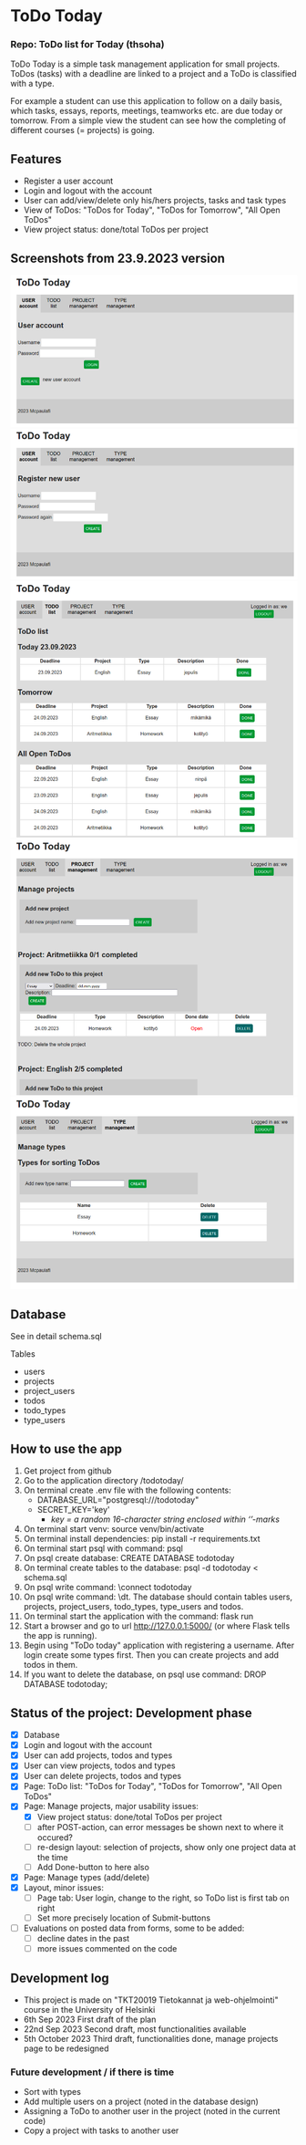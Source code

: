 # ToDo Today
### Repo: ToDo list for Today (thsoha)

ToDo Today is a simple task management application for small projects. ToDos (tasks) with a deadline are linked to a project and a ToDo is classified with a type. 

For example a student can use this application to follow on a daily basis, which tasks, essays, reports, meetings, teamworks etc. are due today or tomorrow. From a simple view the student can see how the completing of different courses (= projects) is going. 

## Features
- Register a user account
- Login and logout with the account
- User can add/view/delete only his/hers projects, tasks and task types
- View of ToDos: "ToDos for Today", "ToDos for Tomorrow", "All Open ToDos" 
- View project status: done/total ToDos per project

## Screenshots from 23.9.2023 version
<img src="https://github.com/mcpaulafi/Todotoday/blob/main/Drafts/2023-09-23_login2.png">
<img src="https://github.com/mcpaulafi/Todotoday/blob/main/Drafts/2023-09-23_registration2.png">
<img src="https://github.com/mcpaulafi/Todotoday/blob/main/Drafts/2023-09-23_todolist2.png">
<img src="https://github.com/mcpaulafi/Todotoday/blob/main/Drafts/2023-09-23_projects2.png">
<img src="https://github.com/mcpaulafi/Todotoday/blob/main/Drafts/2023-09-23_types2.png">

## Database
See in detail schema.sql

Tables
- users
- projects
- project_users
- todos
- todo_types
- type_users

## How to use the app
1. Get project from github
2. Go to the application directory /todotoday/
3. On terminal create .env file with the following contents: 
    - DATABASE_URL="postgresql:///todotoday"
    - SECRET_KEY='key'
        - _key = a random 16-character string enclosed within ‘’-marks_
4. On terminal start venv: source venv/bin/activate
5. On terminal install dependencies: pip install -r requirements.txt
6. On terminal start psql with command: psql
7. On psql create database: CREATE DATABASE todotoday
8. On terminal create tables to the database: psql -d todotoday < schema.sql
9. On psql write command: \connect todotoday 
10. On psql write command: \dt. The database should contain tables users, projects, project_users, todo_types, type_users and todos.
11. On terminal start the application with the command: flask run
12. Start a browser and go to url http://127.0.0.1:5000/ (or where Flask tells the app is running).
13. Begin using "ToDo today" application with registering a username. After login create some types first. Then you can create projects and add todos in them.
14. If you want to delete the database, on psql use command: DROP DATABASE todotoday;

## Status of the project: Development phase
- [x] Database  
- [x] Login and logout with the account
- [x] User can add projects, todos and types
- [x] User can view projects, todos and types
- [x] User can delete projects, todos and types
- [x] Page: ToDo list: "ToDos for Today", "ToDos for Tomorrow", "All Open ToDos" 
- [x] Page: Manage projects, major usability issues:
    - [x] View project status: done/total ToDos per project
    - [ ] after POST-action, can error messages be shown next to where it occured?
    - [ ] re-design layout: selection of projects, show only one project data at the time
    - [ ] Add Done-button to here also 
- [x] Page: Manage types (add/delete)
- [x] Layout, minor issues:
    - [ ] Page tab: User login, change to the right, so ToDo list is first tab on right
    - [ ] Set more precisely location of Submit-buttons 
- [ ] Evaluations on posted data from forms, some to be added:
    - [ ] decline dates in the past
    - [ ] more issues commented on the code

## Development log
- This project is made on "TKT20019 Tietokannat ja web-ohjelmointi" course in the University of Helsinki
- 6th Sep 2023 First draft of the plan
- 22nd Sep 2023 Second draft, most functionalities available
- 5th October 2023 Third draft, functionalities done, manage projects page to be redesigned

### Future development / if there is time
- Sort with types
- Add multiple users on a project (noted in the database design)
- Assigning a ToDo to another user in the project (noted in the current code)
- Copy a project with tasks to another user 